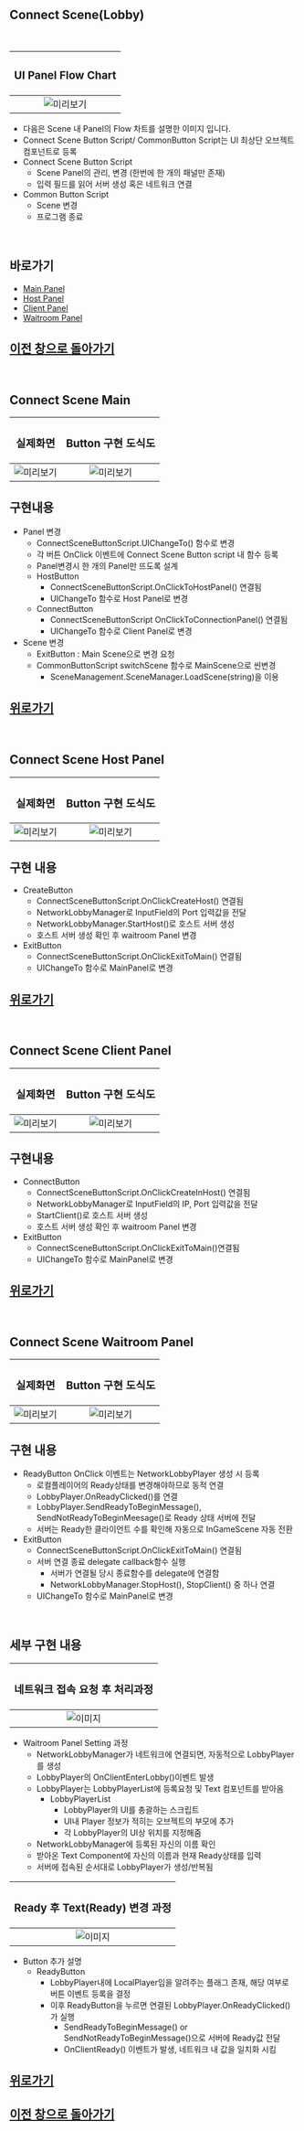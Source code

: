 ## Connect Scene(Lobby)
<br>

| <H3><b>UI Panel Flow Chart</b></H3>|
|:---:|
|![미리보기](../_Image/Connect%20Scene%20UIFlowChart.png)|
- 다음은 Scene 내 Panel의 Flow 차트를 설명한 이미지 입니다.
- Connect Scene Button Script/ CommonButton Script는 UI 최상단 오브젝트 컴포넌트로 등록
- Connect Scene Button Script 
  - Scene Panel의 관리, 변경 (한번에 한 개의 패널만 존재)
  - 입력 필드를 읽어 서버 생성 혹은 네트워크 연결
- Common Button Script
  - Scene 변경
  - 프로그램 종료
  
<br>

## 바로가기
 - [Main Panel](#connect-scene-main)
 - [Host Panel](#connect-scene-host-panel)
 - [Client Panel](#connect-scene-client-panel)
 - [Waitroom Panel](#connect-scene-waitroom-panel)


## [이전 창으로 돌아가기](https://github.com/shehdrbs123/Dongs-Portfolio/tree/main/UnityProject/NetworkShooting/Description/UI%2C%20Scene)

<br>

## Connect Scene Main

 |<H3><b>실제화면</b></H3>| <H3><b>Button 구현 도식도</b></H3>|
 |:---:|:---:|
 |![미리보기](../_Image/Connect%20Scene%20Main.png)|![미리보기](../_Image/Connect%20Scene%20MainPanel%20%EC%84%A4%EA%B3%84%20%EB%82%B4%EC%9A%A9.png)|

## 구현내용 
- Panel 변경
  - ConnectSceneButtonScript.UIChangeTo() 함수로 변경
  - 각 버튼 OnClick 이벤트에 Connect Scene Button script 내 함수 등록
  - Panel변경시 한 개의 Panel만 뜨도록 설계
  - HostButton
    - ConnectSceneButtonScript.OnClickToHostPanel() 연결됨
    - UIChangeTo 함수로 Host Panel로 변경
  - ConnectButton
    - ConnectSceneButtonScript OnClickToConnectionPanel() 연결됨
    - UIChangeTo 함수로 Client Panel로 변경
- Scene 변경
  - ExitButton : Main Scene으로 변경 요청
  - CommonButtonScript switchScene 함수로 MainScene으로 씬변경
    - SceneManagement.SceneManager.LoadScene(string)을 이용


## [위로가기](#connect-scenelobby)

<br>

## Connect Scene Host Panel

 |<H3><b>실제화면</b></H3>| <H3><b>Button 구현 도식도</b></H3>|
 |:---:|:---:|
 |![미리보기](../_Image/Connect%20Scene%20Host.png)|![미리보기](../_Image/Connect%20Scene%20Host%20Panel%20설계%20내용.png)|

 ## 구현 내용 
 - CreateButton
   - ConnectSceneButtonScript.OnClickCreateHost() 연결됨
   - NetworkLobbyManager로 InputField의 Port 입력값을 전달
   - NetworkLobbyManager.StartHost()로 호스트 서버 생성
   - 호스트 서버 생성 확인 후 waitroom Panel 변경
 - ExitButton
   - ConnectSceneButtonScript.OnClickExitToMain() 연결됨
   - UIChangeTo 함수로 MainPanel로 변경


## [위로가기](#connect-scenelobby)

<br>

## Connect Scene Client Panel

|<H3><b>실제화면</b></H3>| <H3><b>Button 구현 도식도</b></H3>|
 |:---:|:---:|
 | ![미리보기](../_Image/Connect%20Scene%20Client.png)|![미리보기](../_Image/Connect%20Scene%20Connect%20Panel%20설계%20내용.png)|

 ## 구현내용  
 - ConnectButton
   - ConnectSceneButtonScript.OnClickCreateInHost() 연결됨
   - NetworkLobbyManager로 InputField의 IP, Port 입력값을 전달
   - StartClient()로 호스트 서버 생성
   - 호스트 서버 생성 확인 후 waitroom Panel 변경
 - ExitButton
   - ConnectSceneButtonScript.OnClickExitToMain()연결됨
   - UIChangeTo 함수로 MainPanel로 변경

## [위로가기](#connect-scenelobby)

<br>

## Connect Scene Waitroom Panel

|<H3><b>실제화면</b></H3>|<H3><b>Button 구현 도식도</b></H3>|
|:---:|:---:|
|![미리보기](../_Image/waitroom%20client%20%EC%A0%91%EC%86%8D%2C%20%EB%8F%99%EA%B8%B0%ED%99%94.png)|![미리보기](../_Image/Waitroom%20Button%20%EA%B0%84%EB%8B%A8%20%EB%82%B4%EC%9A%A9.png)|

## 구현 내용
- ReadyButton OnClick 이벤트는 NetworkLobbyPlayer 생성 시 등록
  - 로컬플레이어의 Ready상태를 변경해야하므로 동적 연결
  - LobbyPlayer.OnReadyClicked()를 연결
  - LobbyPlayer.SendReadyToBeginMessage(), SendNotReadyToBeginMeesage()로 Ready 상태 서버에 전달
  - 서버는 Ready한 클라이언트 수를 확인해 자동으로 InGameScene 자동 전환
- ExitButton
  - ConnectSceneButtonScript.OnClickExitToMain() 연결됨
  - 서버 연결 종료 delegate callback함수 실행
    - 서버가 연결될 당시 종료함수를 delegate에 연결함
    - NetworkLobbyManager.StopHost(), StopClient() 중 하나 연결
  - UIChangeTo 함수로 MainPanel로 변경
<br>

## 세부 구현 내용

|<H3><b>네트워크 접속 요청 후 처리과정</b></H3>|
|:---:|
|![이미지](../_Image/Waitroom%20%EC%A0%91%EC%86%8D%20%ED%9B%84%20%EC%84%A4%EC%A0%95%EA%B3%BC%EC%A0%95.png)|
- Waitroom Panel Setting 과정
  -  NetworkLobbyManager가 네트워크에 연결되면, 자동적으로 LobbyPlayer를 생성
  -  LobbyPlayer의 OnClientEnterLobby()이벤트 발생
  -  LobbyPlayer는 LobbyPlayerList에 등록요청 및 Text 컴포넌트를 받아옴
     -  LobbyPlayerList
        -  LobbyPlayer의 UI를 총괄하는 스크립트
        -  UI내 Player 정보가 적히는 오브젝트의 부모에 추가
        -  각 LobbyPlayer의 UI상 위치를 지정해줌
  -  NetworkLobbyManager에 등록된 자신의 이름 확인
  -  받아온 Text Component에 자신의 이름과 현재 Ready상태를 입력
  -  서버에 접속된 순서대로 LobbyPlayer가 생성/반복됨


|<H3><b>Ready 후 Text(Ready) 변경 과정</b></H3>|
|:---:|
|![이미지](../_Image/Waitroom%20Ready%20후%20Text%20변경과정.png)|
-  Button 추가 설명
   - ReadyButton
     - LobbyPlayer내에 LocalPlayer임을 알려주는 플래그 존재, 해당 여부로 버튼 이벤트 등록을 결정
     - 이후 ReadyButton을 누르면 연결된 LobbyPlayer.OnReadyClicked()가 실행 
       - SendReadyToBeginMessage() or SendNotReadyToBeginMessage()으로 서버에 Ready값 전달
       - OnClientReady() 이벤트가 발생, 네트워크 내 값을 일치화 시킴


## [위로가기](#connect-scenelobby)

## [이전 창으로 돌아가기](https://github.com/shehdrbs123/Dongs-Portfolio/tree/main/UnityProject/NetworkShooting/Description/UI%2C%20Scene)